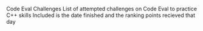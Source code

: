 Code Eval Challenges
List of attempted challenges on Code Eval to practice C++ skills
Included is the date finished and the ranking points recieved that day

